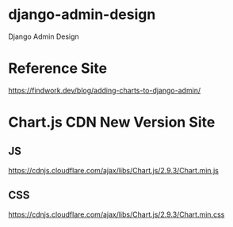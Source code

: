 # django-admin-design
Django Admin Design

# Reference Site
https://findwork.dev/blog/adding-charts-to-django-admin/

# Chart.js CDN New Version Site
## JS
https://cdnjs.cloudflare.com/ajax/libs/Chart.js/2.9.3/Chart.min.js
## CSS
https://cdnjs.cloudflare.com/ajax/libs/Chart.js/2.9.3/Chart.min.css
